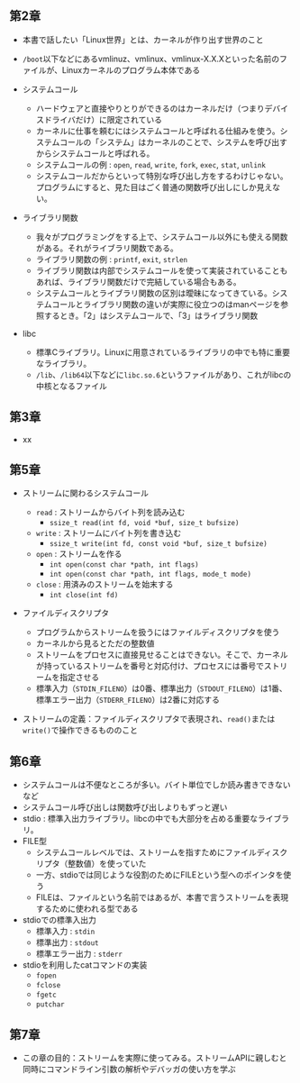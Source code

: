 ## 第2章

- 本書で話したい「Linux世界」とは、カーネルが作り出す世界のこと
- `/boot`以下などにあるvmlinuz、vmlinux、vmlinux-X.X.Xといった名前のファイルが、Linuxカーネルのプログラム本体である

- システムコール
  - ハードウェアと直接やりとりができるのはカーネルだけ（つまりデバイスドライバだけ）に限定されている
  - カーネルに仕事を頼むにはシステムコールと呼ばれる仕組みを使う。システムコールの「システム」はカーネルのことで、システムを呼び出すからシステムコールと呼ばれる。
  - システムコールの例 : `open`, `read`, `write`, `fork`, `exec`, `stat`, `unlink`
  - システムコールだからといって特別な呼び出し方をするわけじゃない。プログラムにすると、見た目はごく普通の関数呼び出しにしか見えない。

- ライブラリ関数
  - 我々がプログラミングをする上で、システムコール以外にも使える関数がある。それがライブラリ関数である。
  - ライブラリ関数の例 : `printf`, `exit`, `strlen`
  - ライブラリ関数は内部でシステムコールを使って実装されていることもあれば、ライブラリ関数だけで完結している場合もある。
  - システムコールとライブラリ関数の区別は曖昧になってきている。システムコールとライブラリ関数の違いが実際に役立つのはmanページを参照するとき。「2」はシステムコールで、「3」はライブラリ関数

- libc
  - 標準Cライブラリ。Linuxに用意されているライブラリの中でも特に重要なライブラリ。
  - `/lib`、`/lib64`以下などに`libc.so.6`というファイルがあり、これがlibcの中核となるファイル
  
  
## 第3章

- xx

## 第5章

- ストリームに関わるシステムコール
  - `read` : ストリームからバイト列を読み込む
    - `ssize_t read(int fd, void *buf, size_t bufsize)`
  - `write` : ストリームにバイト列を書き込む
    - `ssize_t write(int fd, const void *buf, size_t bufsize)`
  - `open` : ストリームを作る
    - `int open(const char *path, int flags)`
    - `int open(const char *path, int flags, mode_t mode)`
  - `close` : 用済みのストリームを始末する
    - `int close(int fd)`
  
- ファイルディスクリプタ
  - プログラムからストリームを扱うにはファイルディスクリプタを使う
  - カーネルから見るとただの整数値
  - ストリームをプロセスに直接見せることはできない。そこで、カーネルが持っているストリームを番号と対応付け、プロセスには番号でストリームを指定させる
  - 標準入力（`STDIN_FILENO`）は0番、標準出力（`STDOUT_FILENO`）は1番、標準エラー出力（`STDERR_FILENO`）は2番に対応する
  
- ストリームの定義：ファイルディスクリプタで表現され、`read()`または`write()`で操作できるもののこと

## 第6章

- システムコールは不便なところが多い。バイト単位でしか読み書きできないなど
- システムコール呼び出しは関数呼び出しよりもずっと遅い
- stdio : 標準入出力ライブラリ。libcの中でも大部分を占める重要なライブラリ。
- FILE型
  - システムコールレベルでは、ストリームを指すためにファイルディスクリプタ（整数値）を使っていた
  - 一方、stdioでは同じような役割のためにFILEという型へのポインタを使う
  - FILEは、ファイルという名前ではあるが、本書で言うストリームを表現するために使われる型である
- stdioでの標準入出力
  - 標準入力 : `stdin`
  - 標準出力 : `stdout`
  - 標準エラー出力 : `stderr`
- stdioを利用したcatコマンドの実装
  - `fopen`
  - `fclose`
  - `fgetc`
  - `putchar`

## 第7章

- この章の目的：ストリームを実際に使ってみる。ストリームAPIに親しむと同時にコマンドライン引数の解析やデバッガの使い方を学ぶ



